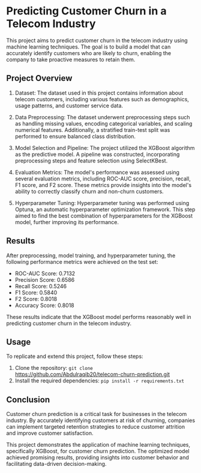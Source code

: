 # Predicting Customer Churn in a Telecom Industry
This project aims to predict customer churn in the telecom industry using machine learning techniques. The goal is to build a model that can accurately identify customers who are likely to churn, enabling the company to take proactive measures to retain them. 

## Project Overview
1. Dataset: The dataset used in this project contains information about telecom customers, including various features such as demographics, usage patterns, and customer service data.

2. Data Preprocessing: The dataset underwent preprocessing steps such as handling missing values, encoding categorical variables, and scaling numerical features. Additionally, a stratified train-test split was performed to ensure balanced class distribution.

3. Model Selection and Pipeline: The project utilized the XGBoost algorithm as the predictive model. A pipeline was constructed, incorporating preprocessing steps and feature selection using SelectKBest.

4. Evaluation Metrics: The model's performance was assessed using several evaluation metrics, including ROC-AUC score, precision, recall, F1 score, and F2 score. These metrics provide insights into the model's ability to correctly classify churn and non-churn customers.

5. Hyperparameter Tuning: Hyperparameter tuning was performed using Optuna, an automatic hyperparameter optimization framework. This step aimed to find the best combination of hyperparameters for the XGBoost model, further improving its performance.

## Results
After preprocessing, model training, and hyperparameter tuning, the following performance metrics were achieved on the test set:

- ROC-AUC Score: 0.7132
- Precision Score: 0.6586
- Recall Score: 0.5246
- F1 Score: 0.5840
- F2 Score: 0.8018
- Accuracy Score: 0.8018

These results indicate that the XGBoost model performs reasonably well in predicting customer churn in the telecom industry.

## Usage
To replicate and extend this project, follow these steps:
1. Clone the repository:
`git clone` https://github.com/Abdulraqib20/telecom-churn-prediction.git
2. Install the required dependencies:
`pip install -r requirements.txt`
 
 ## Conclusion
Customer churn prediction is a critical task for businesses in the telecom industry. By accurately identifying customers at risk of churning, companies can implement targeted retention strategies to reduce customer attrition and improve customer satisfaction.

This project demonstrates the application of machine learning techniques, specifically XGBoost, for customer churn prediction. The optimized model achieved promising results, providing insights into customer behavior and facilitating data-driven decision-making.
